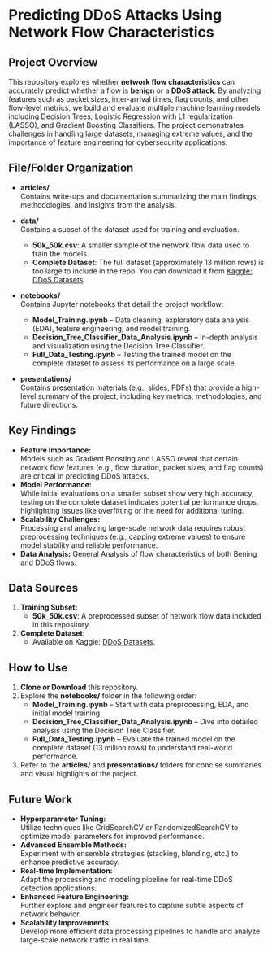 # Predicting DDoS Attacks Using Network Flow Characteristics

## Project Overview
This repository explores whether **network flow characteristics** can accurately predict whether a flow is **benign** or a **DDoS attack**. By analyzing features such as packet sizes, inter-arrival times, flag counts, and other flow-level metrics, we build and evaluate multiple machine learning models including Decision Trees, Logistic Regression with L1 regularization (LASSO), and Gradient Boosting Classifiers. The project demonstrates challenges in handling large datasets, managing extreme values, and the importance of feature engineering for cybersecurity applications.

## File/Folder Organization

- **articles/**  
  Contains write-ups and documentation summarizing the main findings, methodologies, and insights from the analysis.

- **data/**  
  Contains a subset of the dataset used for training and evaluation.  
  - **50k_50k.csv**: A smaller sample of the network flow data used to train the models.
  - **Complete Dataset**: The full dataset (approximately 13 million rows) is too large to include in the repo. You can download it from [Kaggle: DDoS Datasets](https://www.kaggle.com/datasets/devendra416/ddos-datasets).

- **notebooks/**  
  Contains Jupyter notebooks that detail the project workflow:
  - **Model_Training.ipynb** – Data cleaning, exploratory data analysis (EDA), feature engineering, and model training.
  - **Decision_Tree_Classifier_Data_Analysis.ipynb** – In-depth analysis and visualization using the Decision Tree Classifier.
  - **Full_Data_Testing.ipynb** – Testing the trained model on the complete dataset to assess its performance on a large scale.

- **presentations/**  
  Contains presentation materials (e.g., slides, PDFs) that provide a high-level summary of the project, including key metrics, methodologies, and future directions.

## Key Findings
- **Feature Importance:**  
  Models such as Gradient Boosting and LASSO reveal that certain network flow features (e.g., flow duration, packet sizes, and flag counts) are critical in predicting DDoS attacks.
- **Model Performance:**  
  While initial evaluations on a smaller subset show very high accuracy, testing on the complete dataset indicates potential performance drops, highlighting issues like overfitting or the need for additional tuning.
- **Scalability Challenges:**  
  Processing and analyzing large-scale network data requires robust preprocessing techniques (e.g., capping extreme values) to ensure model stability and reliable performance.
- **Data Analysis:**
  General Analysis of flow characteristics of both Bening and DDoS flows.

## Data Sources
1. **Training Subset:**  
   - **50k_50k.csv**: A preprocessed subset of network flow data included in this repository.
2. **Complete Dataset:**  
   - Available on Kaggle: [DDoS Datasets](https://www.kaggle.com/datasets/devendra416/ddos-datasets).

## How to Use
1. **Clone or Download** this repository.
2. Explore the **notebooks/** folder in the following order:
   - **Model_Training.ipynb** – Start with data preprocessing, EDA, and initial model training.
   - **Decision_Tree_Classifier_Data_Analysis.ipynb** – Dive into detailed analysis using the Decision Tree Classifier.
   - **Full_Data_Testing.ipynb** – Evaluate the trained model on the complete dataset (13 million rows) to understand real-world performance.
3. Refer to the **articles/** and **presentations/** folders for concise summaries and visual highlights of the project.

## Future Work
- **Hyperparameter Tuning:**  
  Utilize techniques like GridSearchCV or RandomizedSearchCV to optimize model parameters for improved performance.
- **Advanced Ensemble Methods:**  
  Experiment with ensemble strategies (stacking, blending, etc.) to enhance predictive accuracy.
- **Real-time Implementation:**  
  Adapt the processing and modeling pipeline for real-time DDoS detection applications.
- **Enhanced Feature Engineering:**  
  Further explore and engineer features to capture subtle aspects of network behavior.
- **Scalability Improvements:**  
  Develop more efficient data processing pipelines to handle and analyze large-scale network traffic in real time.
